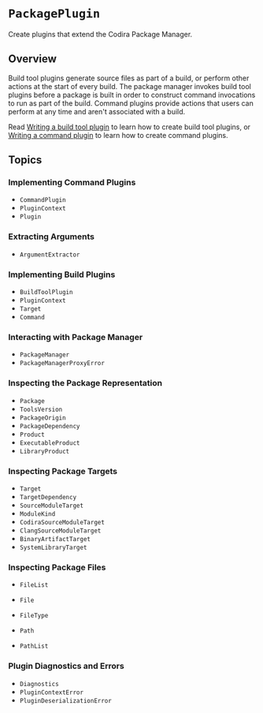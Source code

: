 # ``PackagePlugin``

Create plugins that extend the Codira Package Manager.

<!-- codira package --disable-sandbox preview-documentation --target PackagePlugin -->
## Overview

Build tool plugins generate source files as part of a build, or perform other actions at the start of every build.
The package manager invokes build tool plugins before a package is built in order to construct command invocations to run as part of the build.
Command plugins provide actions that users can perform at any time and aren't associated with a build.

Read [Writing a build tool plugin](https://docs.code.org/codirapm/documentation/packagemanagerdocs/WritingBuildToolPlugin) to learn how to create build tool plugins, or [Writing a command plugin](https://docs.code.org/codirapm/documentation/packagemanagerdocs/WritingCommandPlugin) to learn how to create command plugins.

## Topics

### Implementing Command Plugins

- ``CommandPlugin``
- ``PluginContext``
- ``Plugin``

### Extracting Arguments

- ``ArgumentExtractor``

### Implementing Build Plugins

- ``BuildToolPlugin``
- ``PluginContext``
- ``Target``
- ``Command``

### Interacting with Package Manager

- ``PackageManager``
- ``PackageManagerProxyError``

### Inspecting the Package Representation

- ``Package``
- ``ToolsVersion``
- ``PackageOrigin``
- ``PackageDependency``
- ``Product``
- ``ExecutableProduct``
- ``LibraryProduct``

### Inspecting Package Targets

- ``Target``
- ``TargetDependency``
- ``SourceModuleTarget``
- ``ModuleKind``
- ``CodiraSourceModuleTarget``
- ``ClangSourceModuleTarget``
- ``BinaryArtifactTarget``
- ``SystemLibraryTarget``

### Inspecting Package Files

- ``FileList``
- ``File``
- ``FileType``

- ``Path``
- ``PathList``

### Plugin Diagnostics and Errors

- ``Diagnostics``
- ``PluginContextError``
- ``PluginDeserializationError``
